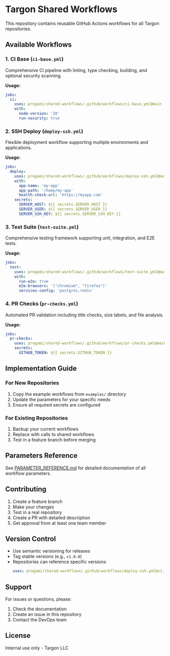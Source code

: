 # Targon Shared Workflows

This repository contains reusable GitHub Actions workflows for all Targon repositories.

## Available Workflows

### 1. CI Base (`ci-base.yml`)
Comprehensive CI pipeline with linting, type checking, building, and optional security scanning.

**Usage:**
```yaml
jobs:
  ci:
    uses: progami/shared-workflows/.github/workflows/ci-base.yml@main
    with:
      node-version: '20'
      run-security: true
```

### 2. SSH Deploy (`deploy-ssh.yml`)
Flexible deployment workflow supporting multiple environments and applications.

**Usage:**
```yaml
jobs:
  deploy:
    uses: progami/shared-workflows/.github/workflows/deploy-ssh.yml@main
    with:
      app-name: 'my-app'
      app-path: '/home/my-app'
      health-check-url: 'https://myapp.com'
    secrets:
      SERVER_HOST: ${{ secrets.SERVER_HOST }}
      SERVER_USER: ${{ secrets.SERVER_USER }}
      SERVER_SSH_KEY: ${{ secrets.SERVER_SSH_KEY }}
```

### 3. Test Suite (`test-suite.yml`)
Comprehensive testing framework supporting unit, integration, and E2E tests.

**Usage:**
```yaml
jobs:
  test:
    uses: progami/shared-workflows/.github/workflows/test-suite.yml@main
    with:
      run-e2e: true
      e2e-browsers: '["chromium", "firefox"]'
      services-config: 'postgres,redis'
```

### 4. PR Checks (`pr-checks.yml`)
Automated PR validation including title checks, size labels, and file analysis.

**Usage:**
```yaml
jobs:
  pr-checks:
    uses: progami/shared-workflows/.github/workflows/pr-checks.yml@main
    secrets:
      GITHUB_TOKEN: ${{ secrets.GITHUB_TOKEN }}
```

## Implementation Guide

### For New Repositories
1. Copy the example workflows from `examples/` directory
2. Update the parameters for your specific needs
3. Ensure all required secrets are configured

### For Existing Repositories
1. Backup your current workflows
2. Replace with calls to shared workflows
3. Test in a feature branch before merging

## Parameters Reference

See [PARAMETER_REFERENCE.md](PARAMETER_REFERENCE.md) for detailed documentation of all workflow parameters.

## Contributing

1. Create a feature branch
2. Make your changes
3. Test in a real repository
4. Create a PR with detailed description
5. Get approval from at least one team member

## Version Control

- Use semantic versioning for releases
- Tag stable versions (e.g., `v1.0.0`)
- Repositories can reference specific versions:
  ```yaml
  uses: progami/shared-workflows/.github/workflows/deploy-ssh.yml@v1.0.0
  ```

## Support

For issues or questions, please:
1. Check the documentation
2. Create an issue in this repository
3. Contact the DevOps team

## License

Internal use only - Targon LLC